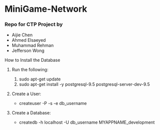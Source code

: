 # MiniGame-Network

### Repo for CTP Project by 

* Aijie Chen
* Ahmed Elsaeyed
* Muhammad Rehman
* Jefferson Wong


How to Install the Database

1. Run the following: 

   1. sudo apt-get update
   2. sudo apt-get install -y postgresql-9.5 postgresql-server-dev-9.5




2. Create a User: 

   * createuser -P -s -e db_username




3. Create a Database: 

   * createdb -h localhost -U db_username MYAPPNAME_development



